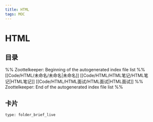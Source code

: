 ```yaml
---
title: HTML
tags: MOC
---
```

# HTML

## 目录



%% Zoottelkeeper: Beginning of the autogenerated index file list  %%
 [[Code/HTML/未命名/未命名|未命名]]
 [[Code/HTML/HTML笔记/HTML笔记|HTML笔记]]
 [[Code/HTML/HTML面试/HTML面试|HTML面试]]
%% Zoottelkeeper: End of the autogenerated index file list  %%












## 卡片

```ccard
type: folder_brief_live
```



















